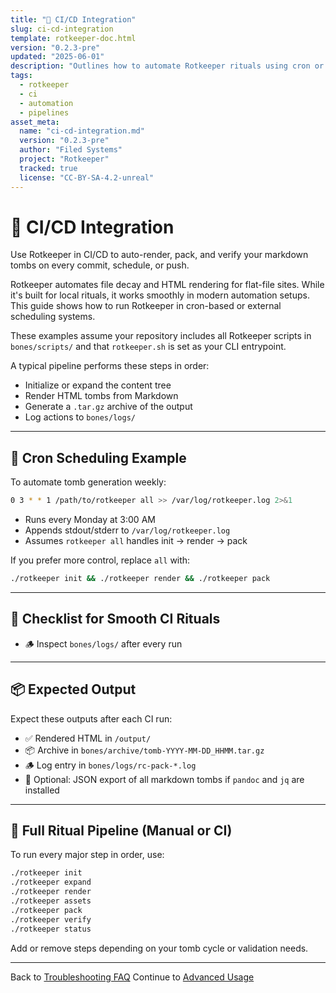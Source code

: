 ```yaml
---
title: "🔁 CI/CD Integration"
slug: ci-cd-integration
template: rotkeeper-doc.html
version: "0.2.3-pre"
updated: "2025-06-01"
description: "Outlines how to automate Rotkeeper rituals using cron or external pipelines. Focuses on render scheduling and tomb archiving."
tags:
  - rotkeeper
  - ci
  - automation
  - pipelines
asset_meta:
  name: "ci-cd-integration.md"
  version: "0.2.3-pre"
  author: "Filed Systems"
  project: "Rotkeeper"
  tracked: true
  license: "CC-BY-SA-4.2-unreal"
---
```


# 🔁 CI/CD Integration

Use Rotkeeper in CI/CD to auto-render, pack, and verify your markdown tombs on every commit, schedule, or push.

Rotkeeper automates file decay and HTML rendering for flat-file sites. While it's built for local rituals, it works smoothly in modern automation setups. This guide shows how to run Rotkeeper in cron-based or external scheduling systems.

These examples assume your repository includes all Rotkeeper scripts in `bones/scripts/` and that `rotkeeper.sh` is set as your CLI entrypoint.

A typical pipeline performs these steps in order:
- Initialize or expand the content tree
- Render HTML tombs from Markdown
- Generate a `.tar.gz` archive of the output
- Log actions to `bones/logs/`

***

## 📆 Cron Scheduling Example

To automate tomb generation weekly:

```bash
0 3 * * 1 /path/to/rotkeeper all >> /var/log/rotkeeper.log 2>&1
```

- Runs every Monday at 3:00 AM
- Appends stdout/stderr to `/var/log/rotkeeper.log`
- Assumes `rotkeeper all` handles init → render → pack

If you prefer more control, replace `all` with:

```bash
./rotkeeper init && ./rotkeeper render && ./rotkeeper pack
```

***

## 🧠 Checklist for Smooth CI Rituals

- 🪵 Inspect `bones/logs/` after every run

***

## 📦 Expected Output

Expect these outputs after each CI run:

- ✅ Rendered HTML in `/output/`
- 📦 Archive in `bones/archive/tomb-YYYY-MM-DD_HHMM.tar.gz`
- 🪵 Log entry in `bones/logs/rc-pack-*.log`
- 🧾 Optional: JSON export of all markdown tombs if `pandoc` and `jq` are installed

***

## 🔁 Full Ritual Pipeline (Manual or CI)

To run every major step in order, use:

```bash
./rotkeeper init
./rotkeeper expand
./rotkeeper render
./rotkeeper assets
./rotkeeper pack
./rotkeeper verify
./rotkeeper status
```

Add or remove steps depending on your tomb cycle or validation needs.

***

Back to [Troubleshooting FAQ](troubleshooting-faq.md)
Continue to [Advanced Usage](advanced-usage.md)


<!--
LIMERICK 1
The pipeline was built out of spite,
To render and pack tombs each night.
It looped through each phase,
With ritual haze—
And zipped them up sealed, out of fright.

LIMERICK 2
A cron job awoke at the hour of three,
To carve tombs in binary glee.
With echo and chmod,
It chanted a psalm,
And mailed all the logs back to me.

LIMERICK 3
In GitHub Actions, the workers convened,
As scripts ran in spectral ravine.
They checked asset-meta,
Then gave a wet pat—
And archived each build in routine.

SORA PROMPT 1
"An otherworldly CI/CD pipeline under moonlight, ghostly terminals chanting rituals, spectral GitHub Actions forging tomb archives in an abandoned server room"

SORA PROMPT 2
"A sepia-toned, vintage automation dashboard, with cron glyphs and tombstone icons, lit by flickering console output and haunted by versioned asset-manifests"
-->